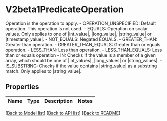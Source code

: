 # V2beta1PredicateOperation

Operation is the operation to apply.   - OPERATION_UNSPECIFIED: Default operation. This operation is not used.  - EQUALS: Operation on scalar values. Only applies to one of |int_value|, |long_value|, |string_value| or |timestamp_value|.  - NOT_EQUALS: Negated EQUALS.  - GREATER_THAN: Greater than operation.  - GREATER_THAN_EQUALS: Greater than or equals operation.  - LESS_THAN: Less than operation.  - LESS_THAN_EQUALS: Less than or equals operation  - IN: Checks if the value is a member of a given array, which should be one of |int_values|, |long_values| or |string_values|.  - IS_SUBSTRING: Checks if the value contains |string_value| as a substring match. Only applies to |string_value|.
## Properties
Name | Type | Description | Notes
------------ | ------------- | ------------- | -------------

[[Back to Model list]](../README.md#documentation-for-models) [[Back to API list]](../README.md#documentation-for-api-endpoints) [[Back to README]](../README.md)


